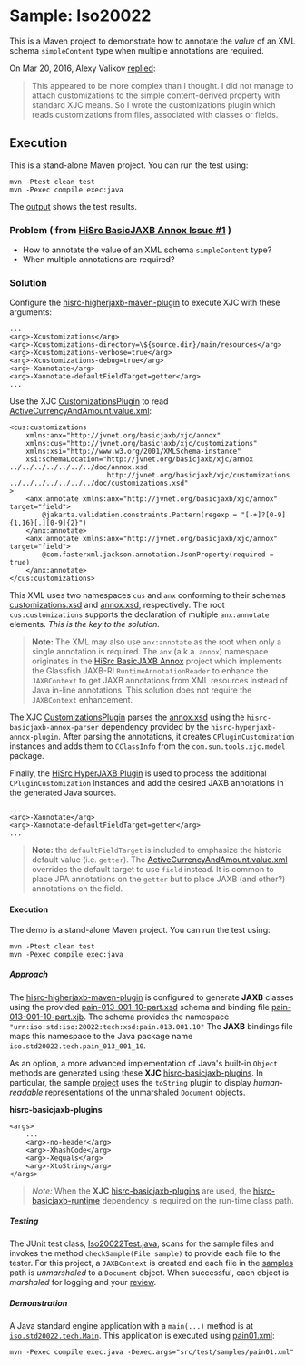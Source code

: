 # Sample: Iso20022

This is a Maven project to demonstrate how to annotate the *value* of an XML schema `simpleContent` type when multiple annotations are required.

On Mar 20, 2016, Alexy Valikov [replied][9]:

> This appeared to be more complex than I thought. I did not manage to attach customizations to the simple content-derived property with standard XJC means. So I wrote the customizations plugin which reads customizations from files, associated with classes or fields.

## Execution

This is a stand-alone Maven project. You can run the test using:

~~~
mvn -Ptest clean test
mvn -Pexec compile exec:java
~~~

The [output][2] shows the test results.

### Problem ( from [HiSrc BasicJAXB Annox Issue #1](https://github.com/patrodyne/hisrc-basicjaxb-annox/issues/1) )

+ How to annotate the value of an XML schema `simpleContent` type?
+ When multiple annotations are required?

### Solution

Configure the [hisrc-higherjaxb-maven-plugin][38] to execute XJC with these arguments:

~~~
...
<arg>-Xcustomizations</arg>
<arg>-Xcustomizations-directory=\${source.dir}/main/resources</arg>
<arg>-Xcustomizations-verbose=true</arg>
<arg>-Xcustomizations-debug=true</arg>
<arg>-Xannotate</arg>
<arg>-Xannotate-defaultFieldTarget=getter</arg>
...
~~~

Use the XJC [CustomizationsPlugin][40] to read [ActiveCurrencyAndAmount.value.xml][11]:

~~~
<cus:customizations
    xmlns:anx="http://jvnet.org/basicjaxb/xjc/annox"
    xmlns:cus="http://jvnet.org/basicjaxb/xjc/customizations"
    xmlns:xsi="http://www.w3.org/2001/XMLSchema-instance"
    xsi:schemaLocation="http://jvnet.org/basicjaxb/xjc/annox ../../../../../../../doc/annox.xsd
                        http://jvnet.org/basicjaxb/xjc/customizations ../../../../../../../doc/customizations.xsd"
>
    <anx:annotate xmlns:anx="http://jvnet.org/basicjaxb/xjc/annox" target="field">
        @jakarta.validation.constraints.Pattern(regexp = "[-+]?[0-9]{1,16}[.][0-9]{2}")
    </anx:annotate>
    <anx:annotate xmlns:anx="http://jvnet.org/basicjaxb/xjc/annox" target="field">
        @com.fasterxml.jackson.annotation.JsonProperty(required = true)
    </anx:annotate>
</cus:customizations>
~~~

This XML uses two namespaces `cus` and `anx` conforming to their schemas [customizations.xsd][8] and [annox.xsd][7], respectively. The root `cus:customizations` supports the declaration of multiple `anx:annotate` elements. *This is the key to the solution.*

> **Note:** The XML may also use `anx:annotate` as the root when only a single annotation is required. The `anx` (a.k.a. `annox`) namespace originates in the [HiSrc BasicJAXB Annox][41] project which implements the Glassfish JAXB-RI `RuntimeAnnotationReader` to enhance the `JAXBContext` to get JAXB annotations from XML resources instead of Java in-line annotations. This solution does not require the `JAXBContext` enhancement.

The XJC [CustomizationsPlugin][40] parses the [annox.xsd][7] using the `hisrc-basicjaxb-annox-parser` dependency provided by the `hisrc-hyperjaxb-annox-plugin`.
After parsing the annotations, it creates `CPluginCustomization` instances and adds them to `CClassInfo` from the `com.sun.tools.xjc.model` package.

Finally, the [HiSrc HyperJAXB Plugin][42] is used to process the additional `CPluginCustomization` instances and add the desired JAXB annotations in the generated Java sources.

~~~
...
<arg>-Xannotate</arg>
<arg>-Xannotate-defaultFieldTarget=getter</arg>
...
~~~

> **Note:** the `defaultFieldTarget` is included to emphasize the historic default value (i.e. `getter`). The [ActiveCurrencyAndAmount.value.xml][11] overrides the default target to use `field` instead. It is common to place JPA annotations on the `getter` but to place JAXB (and other?) annotations on the field.

#### Execution

The demo is a stand-alone Maven project. You can run the test using:

~~~
mvn -Ptest clean test
mvn -Pexec compile exec:java
~~~

##### Approach

The [hisrc-higherjaxb-maven-plugin][38] is configured to generate **JAXB** classes using the provided [pain-013-001-10-part.xsd][13] schema and binding file [pain-013-001-10-part.xjb][12]. The schema provides the namespace `"urn:iso:std:iso:20022:tech:xsd:pain.013.001.10"` The **JAXB** bindings file maps this namespace to the Java package name `iso.std20022.tech.pain_013_001_10`.

As an option, a more advanced implementation of Java's built-in `Object` methods are generated using these **XJC** [hisrc-basicjaxb-plugins][37]. In particular, the sample [project][4] uses the `toString` plugin to display *human-readable* representations of the unmarshaled `Document` objects.

**hisrc-basicjaxb-plugins**
~~~
<args>
    ...
    <arg>-no-header</arg>
    <arg>-XhashCode</arg>
    <arg>-Xequals</arg>
    <arg>-XtoString</arg>
</args>
~~~

> *Note:* When the **XJC** [hisrc-basicjaxb-plugins][37] are used, the [hisrc-basicjaxb-runtime][39] dependency is required on the run-time class path.

##### Testing

The JUnit test class, [Iso20022Test.java][20], scans for the sample files and invokes the method `checkSample(File sample)` to provide each file to the tester. For this project, a `JAXBContext` is created and each file in the [samples][24] path is *unmarshaled* to a `Document` object. When successful, each object is *marshaled* for logging and your [review][2].

##### Demonstration

A Java standard engine application with a `main(...)` method is at [`iso.std20022.tech.Main`][10]. This application is executed using [pain01.xml][24]:

~~~
mvn -Pexec compile exec:java -Dexec.args="src/test/samples/pain01.xml"
~~~

<!-- References -->

[1]: https://github.com/patrodyne/hisrc-basicjaxb/releases/download/2.1.1/hisrc-basicjaxb-sample-iso20022-2.1.1-mvn-src.zip
[2]: https://github.com/patrodyne/hisrc-basicjaxb/blob/master/higher/assembly/samples/iso20022/OUTPUT.txt
[3]: https://github.com/patrodyne/hisrc-basicjaxb/blob/master/higher/assembly/samples/iso20022/README.md
[4]: https://github.com/patrodyne/hisrc-basicjaxb/blob/master/higher/assembly/samples/iso20022/project-pom.xml
[5]: https://github.com/patrodyne/hisrc-basicjaxb/blob/master/higher/assembly/samples/iso20022/bin/run.cmd
[6]: https://github.com/patrodyne/hisrc-basicjaxb/blob/master/higher/assembly/samples/iso20022/bin/run.sh
[7]: https://github.com/patrodyne/hisrc-basicjaxb/blob/master/higher/assembly/samples/iso20022/doc/annox.xsd
[8]: https://github.com/patrodyne/hisrc-basicjaxb/blob/master/higher/assembly/samples/iso20022/doc/customizations.xsd
[9]: https://github.com/highsource/jaxb2-annotate-plugin/issues/24#issuecomment-199042888
[10]: https://github.com/patrodyne/hisrc-basicjaxb/blob/master/higher/assembly/samples/iso20022/src/main/java/iso/std20022/tech/Main.java
[11]: https://github.com/patrodyne/hisrc-basicjaxb/blob/master/higher/assembly/samples/iso20022/src/main/resources/iso/std20022/tech/pain_013_001_10/ActiveCurrencyAndAmount.value.xml
[12]: https://github.com/patrodyne/hisrc-basicjaxb/blob/master/higher/assembly/samples/iso20022/src/main/resources/pain-013-001-10-part.xjb
[13]: https://github.com/patrodyne/hisrc-basicjaxb/blob/master/higher/assembly/samples/iso20022/src/main/resources/pain-013-001-10-part.xsd
[20]: https://github.com/patrodyne/hisrc-basicjaxb/blob/master/higher/assembly/samples/iso20022/src/test/java/iso/std20022/tech/Iso20022Test.java
[21]: https://github.com/patrodyne/hisrc-basicjaxb/blob/master/higher/assembly/samples/iso20022/src/test/resources/jvmsystem.arguments
[22]: https://github.com/patrodyne/hisrc-basicjaxb/blob/master/higher/assembly/samples/iso20022/src/test/resources/jvmsystem.properties
[23]: https://github.com/patrodyne/hisrc-basicjaxb/blob/master/higher/assembly/samples/iso20022/src/test/resources/simplelogger.properties
[24]: https://github.com/patrodyne/hisrc-basicjaxb/blob/master/higher/assembly/samples/iso20022/src/test/samples/
[25]: https://github.com/patrodyne/hisrc-basicjaxb/blob/master/higher/assembly/samples/iso20022/src/test/samples/pain01.xml
[30]: https://jakarta.ee/specifications/xml-binding/
[31]: https://jakarta.ee/specifications/xml-binding/4.0/
[32]: https://github.com/jakartaee/jaxb-api/tree/4.0.0-RELEASE
[33]: https://github.com/eclipse-ee4j/jaxb-ri/tree/4.0.2-RI-RELEASE/jaxb-ri
[34]: https://jakarta.ee/xml/ns/jaxb/bindingschema_3_0.xsd
[35]: https://projects.eclipse.org/projects/ee4j.jaxb-impl/releases/4.0.0
[36]: https://repo1.maven.org/maven2/com/sun/xml/bind/jaxb-ri/4.0.2/
[37]: https://github.com/patrodyne/hisrc-basicjaxb#readme
[38]: https://github.com/patrodyne/hisrc-higherjaxb#readme
[39]: https://central.sonatype.com/artifact/org.patrodyne.jvnet/hisrc-basicjaxb-runtime
[40]: https://github.com/patrodyne/hisrc-basicjaxb/blob/f456d58a2a97ebcca37d0bff8b243bd76a818ae2/plugins/src/main/java/org/jvnet/basicjaxb/plugin/customizations/CustomizationsPlugin.java
[41]: https://github.com/patrodyne/hisrc-basicjaxb-annox#readme
[42]: https://github.com/patrodyne/hisrc-hyperjaxb-annox#readme

